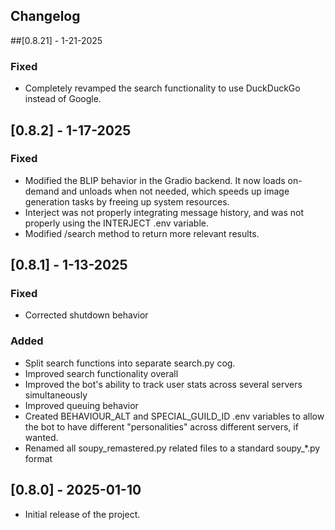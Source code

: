 ## Changelog

##[0.8.21] - 1-21-2025
### Fixed
- Completely revamped the search functionality to use DuckDuckGo instead of Google.

## [0.8.2] - 1-17-2025
### Fixed
- Modified the BLIP behavior in the Gradio backend.  It now loads on-demand and unloads when not needed, which speeds up image generation tasks by freeing up system resources.
- Interject was not properly integrating message history, and was not properly using the INTERJECT .env variable.
- Modified /search method to return more relevant results.

## [0.8.1] - 1-13-2025
### Fixed
- Corrected shutdown behavior

### Added
- Split search functions into separate search.py cog.
- Improved search functionality overall
- Improved the bot's ability to track user stats across several servers simultaneously
- Improved queuing behavior
- Created BEHAVIOUR_ALT and SPECIAL_GUILD_ID .env variables to allow the bot to have different "personalities" across different servers, if wanted.
- Renamed all soupy_remastered.py related files to a standard soupy_*.py format

## [0.8.0] - 2025-01-10
- Initial release of the project.
